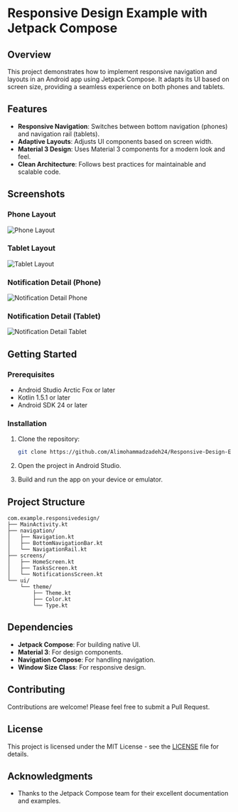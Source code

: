 # Responsive Design Example with Jetpack Compose

## Overview

This project demonstrates how to implement responsive navigation and layouts in an Android app using Jetpack Compose. It adapts its UI based on screen size, providing a seamless experience on both phones and tablets.

## Features

- **Responsive Navigation**: Switches between bottom navigation (phones) and navigation rail (tablets).
- **Adaptive Layouts**: Adjusts UI components based on screen width.
- **Material 3 Design**: Uses Material 3 components for a modern look and feel.
- **Clean Architecture**: Follows best practices for maintainable and scalable code.

## Screenshots

### Phone Layout

![Phone Layout](screenshots/phone_layout.png)

### Tablet Layout

![Tablet Layout](screenshots/tablet_layout.png)

### Notification Detail (Phone)

![Notification Detail Phone](screenshots/notification_detail_phone.png)

### Notification Detail (Tablet)

![Notification Detail Tablet](screenshots/notification_detail_tablet.png)

## Getting Started

### Prerequisites

- Android Studio Arctic Fox or later
- Kotlin 1.5.1 or later
- Android SDK 24 or later

### Installation

1. Clone the repository:

   ```bash
   git clone https://github.com/Alimohammadzadeh24/Responsive-Design-Example.git
   ```

2. Open the project in Android Studio.

3. Build and run the app on your device or emulator.

## Project Structure

```
com.example.responsivedesign/
├── MainActivity.kt
├── navigation/
│   ├── Navigation.kt
│   ├── BottomNavigationBar.kt
│   └── NavigationRail.kt
├── screens/
│   ├── HomeScreen.kt
│   ├── TasksScreen.kt
│   └── NotificationsScreen.kt
└── ui/
    └── theme/
        ├── Theme.kt
        ├── Color.kt
        └── Type.kt
```

## Dependencies

- **Jetpack Compose**: For building native UI.
- **Material 3**: For design components.
- **Navigation Compose**: For handling navigation.
- **Window Size Class**: For responsive design.

## Contributing

Contributions are welcome! Please feel free to submit a Pull Request.

## License

This project is licensed under the MIT License - see the [LICENSE](LICENSE) file for details.

## Acknowledgments

- Thanks to the Jetpack Compose team for their excellent documentation and examples.

